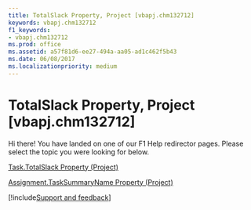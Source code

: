 ```yaml
---
title: TotalSlack Property, Project [vbapj.chm132712]
keywords: vbapj.chm132712
f1_keywords:
- vbapj.chm132712
ms.prod: office
ms.assetid: a57f81d6-ee27-494a-aa05-ad1c462f5b43
ms.date: 06/08/2017
ms.localizationpriority: medium
---
```



# TotalSlack Property, Project [vbapj.chm132712]

Hi there! You have landed on one of our F1 Help redirector pages. Please select the topic you were looking for below.

[Task.TotalSlack Property (Project)](https://msdn.microsoft.com/library/6a9246c7-7d94-534e-28f2-403c2587976e%28Office.15%29.aspx)

[Assignment.TaskSummaryName Property (Project)](https://msdn.microsoft.com/library/a206d327-1ae2-4a09-7029-ac52a517a0a9%28Office.15%29.aspx)

[!include[Support and feedback](~/includes/feedback-boilerplate.md)]